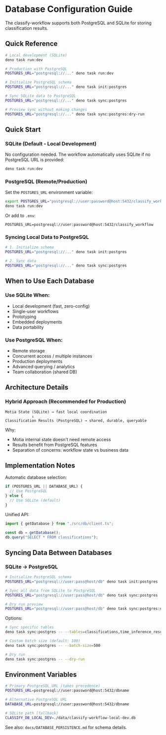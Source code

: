 # Database Configuration Guide

The classify-workflow supports both PostgreSQL and SQLite for storing classification results.

## Quick Reference

```bash
# Local development (SQLite)
deno task run:dev

# Production with PostgreSQL
POSTGRES_URL="postgresql://..." deno task run:dev

# Initialize PostgreSQL schema
POSTGRES_URL="postgresql://..." deno task init:postgres

# Sync SQLite data to PostgreSQL
POSTGRES_URL="postgresql://..." deno task sync:postgres

# Preview sync without making changes
POSTGRES_URL="postgresql://..." deno task sync:postgres:dry-run
```

## Quick Start

### SQLite (Default - Local Development)

No configuration needed. The workflow automatically uses SQLite if no PostgreSQL URL is provided:

```bash
deno task run:dev
```

### PostgreSQL (Remote/Production)

Set the `POSTGRES_URL` environment variable:

```bash
export POSTGRES_URL="postgresql://user:password@host:5432/classify_workflow"
deno task run:dev
```

Or add to `.env`:

```env
POSTGRES_URL=postgresql://user:password@host:5432/classify_workflow
```

### Syncing Local Data to PostgreSQL

```bash
# 1. Initialize schema
POSTGRES_URL="postgresql://..." deno task init:postgres

# 2. Sync data
POSTGRES_URL="postgresql://..." deno task sync:postgres
```

## When to Use Each Database

### Use SQLite When:

- Local development (fast, zero-config)
- Single-user workflows
- Prototyping
- Embedded deployments
- Data portability

### Use PostgreSQL When:

- Remote storage
- Concurrent access / multiple instances
- Production deployments
- Advanced querying / analytics
- Team collaboration (shared DB)

## Architecture Details

### Hybrid Approach (Recommended for Production)

```
Motia State (SQLite) → fast local coordination
            ↓
Classification Results (PostgreSQL) → shared, durable, queryable
```

Why:

- Motia internal state doesn't need remote access
- Results benefit from PostgreSQL features
- Separation of concerns: workflow state vs business data

## Implementation Notes

Automatic database selection:

```typescript
if (POSTGRES_URL || DATABASE_URL) {
  // Use PostgreSQL
} else {
  // Use SQLite (default)
}
```

Unified API:

```typescript
import { getDatabase } from "./src/db/client.ts";

const db = getDatabase();
db.query("SELECT * FROM classifications");
```

## Syncing Data Between Databases

### SQLite → PostgreSQL

```bash
# Initialize PostgreSQL schema
POSTGRES_URL="postgresql://user:pass@host/db" deno task init:postgres

# Sync all data from SQLite to PostgreSQL
POSTGRES_URL="postgresql://user:pass@host/db" deno task sync:postgres

# Dry run preview
POSTGRES_URL="postgresql://user:pass@host/db" deno task sync:postgres:dry-run
```

Options:

```bash
# Sync specific tables
deno task sync:postgres -- --tables=classifications,time_inference_results

# Custom batch size (default: 100)
deno task sync:postgres -- --batch-size=500

# Dry run
deno task sync:postgres -- --dry-run
```

## Environment Variables

```bash
# Primary PostgreSQL URL (takes precedence)
POSTGRES_URL=postgresql://user:password@host:5432/dbname

# Alternative PostgreSQL URL
DATABASE_URL=postgresql://user:password@host:5432/dbname

# SQLite path (fallback)
CLASSIFY_DB_LOCAL_DEV=./data/classify-workflow-local-dev.db
```

See also: `docs/DATABASE_PERSISTENCE.md` for schema details.
